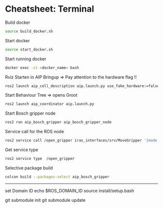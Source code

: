 # Cheatsheet: Terminal 

Build docker
``` bash
source build_docker.sh
```

Start docker
``` bash
source start_docker.sh
```

Start running docker
``` bash
docker exec -it <docker_name> bash
```

Rviz Starten in AIP Bringup => Pay attention to the hardware flag !!

``` bash
ros2 launch aip_cell_description aip.launch.py use_fake_hardware:=false robot_ip:=10.166.32.145
```

Start Behaviour Tree => opens Groot 
``` bash
ros2 launch aip_coordinator aip.launch.py
```

Start Bosch gripper node 
``` bash
ros2 run aip_bosch_gripper aip_bosch_gripper_node 
```

Service call for the ROS node
``` bash
ros2 service call /open_gripper iras_interfaces/srv/MoveGripper '{mode: 7, open: true}'
```

Get service type 
``` bash
ros2 service type  /open_gripper 
```

Selective package build
``` bash
colcon build --packages-select aip_bosch_gripper
```



---


set Domain ID
echo $ROS_DOMAIN_ID
source install/setup.bash



git submodule init
git submodule update
